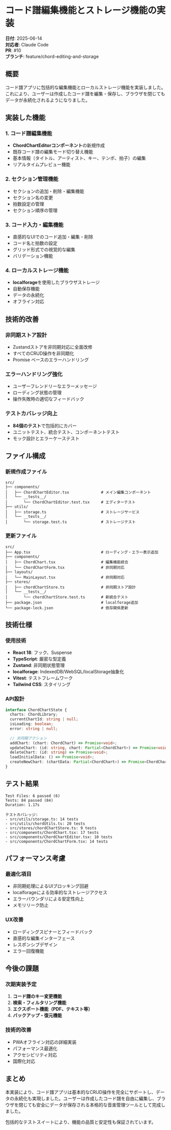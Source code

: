 # コード譜編集機能とストレージ機能の実装

**日付**: 2025-06-14  
**対応者**: Claude Code  
**PR**: #10  
**ブランチ**: feature/chord-editing-and-storage

## 概要

コード譜アプリに包括的な編集機能とローカルストレージ機能を実装しました。これにより、ユーザーは作成したコード譜を編集・保存し、ブラウザを閉じてもデータが永続化されるようになりました。

## 実装した機能

### 1. コード譜編集機能
- **ChordChartEditorコンポーネント**の新規作成
- 既存コード譜の編集モード切り替え機能
- 基本情報（タイトル、アーティスト、キー、テンポ、拍子）の編集
- リアルタイムプレビュー機能

### 2. セクション管理機能
- セクションの追加・削除・編集機能
- セクション名の変更
- 拍数設定の管理
- セクション順序の管理

### 3. コード入力・編集機能
- 直感的なUIでのコード追加・編集・削除
- コード名と拍数の設定
- グリッド形式での視覚的な編集
- バリデーション機能

### 4. ローカルストレージ機能
- **localforage**を使用したブラウザストレージ
- 自動保存機能
- データの永続化
- オフライン対応

## 技術的改善

### 非同期ストア設計
- Zustandストアを非同期対応に全面改修
- すべてのCRUD操作を非同期化
- Promise ベースのエラーハンドリング

### エラーハンドリング強化
- ユーザーフレンドリーなエラーメッセージ
- ローディング状態の管理
- 操作失敗時の適切なフィードバック

### テストカバレッジ向上
- **84個のテスト**で包括的にカバー
- ユニットテスト、統合テスト、コンポーネントテスト
- モック設計とエラーケーステスト

## ファイル構成

### 新規作成ファイル
```
src/
├── components/
│   ├── ChordChartEditor.tsx              # メイン編集コンポーネント
│   └── __tests__/
│       └── ChordChartEditor.test.tsx     # エディターテスト
├── utils/
│   ├── storage.ts                        # ストレージサービス
│   └── __tests__/
│       └── storage.test.ts               # ストレージテスト
```

### 更新ファイル
```
src/
├── App.tsx                               # ローディング・エラー表示追加
├── components/
│   ├── ChordChart.tsx                    # 編集機能統合
│   └── ChordChartForm.tsx                # 非同期対応
├── layouts/
│   └── MainLayout.tsx                    # 非同期対応
├── stores/
│   ├── chordChartStore.ts                # 非同期ストア設計
│   └── __tests__/
│       └── chordChartStore.test.ts       # 新統合テスト
├── package.json                          # localforage追加
└── package-lock.json                     # 依存関係更新
```

## 技術仕様

### 使用技術
- **React 18**: フック、Suspense
- **TypeScript**: 厳密な型定義
- **Zustand**: 非同期状態管理
- **localforage**: IndexedDB/WebSQL/localStorage抽象化
- **Vitest**: テストフレームワーク
- **Tailwind CSS**: スタイリング

### API設計
```typescript
interface ChordChartState {
  charts: ChordLibrary;
  currentChartId: string | null;
  isLoading: boolean;
  error: string | null;
  
  // 非同期アクション
  addChart: (chart: ChordChart) => Promise<void>;
  updateChart: (id: string, chart: Partial<ChordChart>) => Promise<void>;
  deleteChart: (id: string) => Promise<void>;
  loadInitialData: () => Promise<void>;
  createNewChart: (chartData: Partial<ChordChart>) => Promise<ChordChart>;
}
```

## テスト結果

```
Test Files: 6 passed (6)
Tests: 84 passed (84)
Duration: 1.17s

テストカバレッジ:
- src/utils/storage.ts: 14 tests
- src/utils/chordUtils.ts: 20 tests  
- src/stores/chordChartStore.ts: 9 tests
- src/components/ChordChart.tsx: 17 tests
- src/components/ChordChartEditor.tsx: 10 tests
- src/components/ChordChartForm.tsx: 14 tests
```

## パフォーマンス考慮

### 最適化項目
- 非同期処理によるUIブロッキング回避
- localforageによる効率的なストレージアクセス
- エラーバウンダリによる安定性向上
- メモリリーク防止

### UX改善
- ローディングスピナーとフィードバック
- 直感的な編集インターフェース
- レスポンシブデザイン
- エラー回復機能

## 今後の課題

### 次期実装予定
1. **コード譜のキー変更機能**
2. **検索・フィルタリング機能**  
3. **エクスポート機能（PDF、テキスト等）**
4. **バックアップ・復元機能**

### 技術的改善
- PWAオフライン対応の詳細実装
- パフォーマンス最適化
- アクセシビリティ対応
- 国際化対応

## まとめ

本実装により、コード譜アプリは基本的なCRUD操作を完全にサポートし、データの永続化も実現しました。ユーザーは作成したコード譜を自由に編集し、ブラウザを閉じても安全にデータが保存される本格的な音楽管理ツールとして完成しました。

包括的なテストスイートにより、機能の品質と安定性も保証されています。
